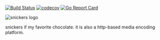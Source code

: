 
[![Build Status](https://travis-ci.org/flavioribeiro/snickers.svg?branch=master)](https://travis-ci.org/flavioribeiro/snickers)
[![codecov](https://codecov.io/gh/flavioribeiro/snickers/branch/master/graph/badge.svg)](https://codecov.io/gh/flavioribeiro/snickers)
[![Go Report Card](https://goreportcard.com/badge/github.com/flavioribeiro/snickers)](https://goreportcard.com/report/github.com/flavioribeiro/snickers)

![snickers logo](https://cloud.githubusercontent.com/assets/244265/16285772/292ffa0e-38a6-11e6-922e-a96f98699c63.png)

snickers if my favorite chocolate. it is also a http-based media encoding platform.

